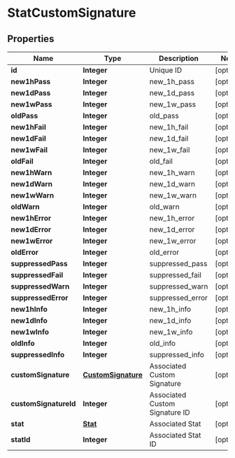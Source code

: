 
# StatCustomSignature

## Properties
Name | Type | Description | Notes
------------ | ------------- | ------------- | -------------
**id** | **Integer** | Unique ID |  [optional]
**new1hPass** | **Integer** | new_1h_pass |  [optional]
**new1dPass** | **Integer** | new_1d_pass |  [optional]
**new1wPass** | **Integer** | new_1w_pass |  [optional]
**oldPass** | **Integer** | old_pass |  [optional]
**new1hFail** | **Integer** | new_1h_fail |  [optional]
**new1dFail** | **Integer** | new_1d_fail |  [optional]
**new1wFail** | **Integer** | new_1w_fail |  [optional]
**oldFail** | **Integer** | old_fail |  [optional]
**new1hWarn** | **Integer** | new_1h_warn |  [optional]
**new1dWarn** | **Integer** | new_1d_warn |  [optional]
**new1wWarn** | **Integer** | new_1w_warn |  [optional]
**oldWarn** | **Integer** | old_warn |  [optional]
**new1hError** | **Integer** | new_1h_error |  [optional]
**new1dError** | **Integer** | new_1d_error |  [optional]
**new1wError** | **Integer** | new_1w_error |  [optional]
**oldError** | **Integer** | old_error |  [optional]
**suppressedPass** | **Integer** | suppressed_pass |  [optional]
**suppressedFail** | **Integer** | suppressed_fail |  [optional]
**suppressedWarn** | **Integer** | suppressed_warn |  [optional]
**suppressedError** | **Integer** | suppressed_error |  [optional]
**new1hInfo** | **Integer** | new_1h_info |  [optional]
**new1dInfo** | **Integer** | new_1d_info |  [optional]
**new1wInfo** | **Integer** | new_1w_info |  [optional]
**oldInfo** | **Integer** | old_info |  [optional]
**suppressedInfo** | **Integer** | suppressed_info |  [optional]
**customSignature** | [**CustomSignature**](CustomSignature.md) | Associated Custom Signature |  [optional]
**customSignatureId** | **Integer** | Associated Custom Signature ID |  [optional]
**stat** | [**Stat**](Stat.md) | Associated Stat |  [optional]
**statId** | **Integer** | Associated Stat ID |  [optional]



